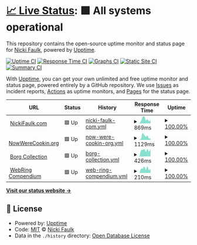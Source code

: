 # [📈 Live Status](https://harleykin.github.io/dotnetuptime): <!--live status--> **🟩 All systems operational**

This repository contains the open-source uptime monitor and status page for [Nicki Faulk](http://www.nickifaulk.com/), powered by [Upptime](https://github.com/upptime/upptime).

[![Uptime CI](https://github.com/harleykin/dotnetuptime/workflows/Uptime%20CI/badge.svg)](https://github.com/harleykin/dotnetuptime/actions?query=workflow%3A%22Uptime+CI%22)
[![Response Time CI](https://github.com/harleykin/dotnetuptime/workflows/Response%20Time%20CI/badge.svg)](https://github.com/harleykin/dotnetuptime/actions?query=workflow%3A%22Response+Time+CI%22)
[![Graphs CI](https://github.com/harleykin/dotnetuptime/workflows/Graphs%20CI/badge.svg)](https://github.com/harleykin/dotnetuptime/actions?query=workflow%3A%22Graphs+CI%22)
[![Static Site CI](https://github.com/harleykin/dotnetuptime/workflows/Static%20Site%20CI/badge.svg)](https://github.com/harleykin/dotnetuptime/actions?query=workflow%3A%22Static+Site+CI%22)
[![Summary CI](https://github.com/harleykin/dotnetuptime/workflows/Summary%20CI/badge.svg)](https://github.com/harleykin/dotnetuptime/actions?query=workflow%3A%22Summary+CI%22)

With [Upptime](https://upptime.js.org), you can get your own unlimited and free uptime monitor and status page, powered entirely by a GitHub repository. We use [Issues](https://github.com/harleykin/dotnetuptime/issues) as incident reports, [Actions](https://github.com/harleykin/dotnetuptime/actions) as uptime monitors, and [Pages](https://harleykin.github.io/dotnetuptime) for the status page.

<!--start: status pages-->
<!-- This summary is generated by Upptime (https://github.com/upptime/upptime) -->
<!-- Do not edit this manually, your changes will be overwritten -->
<!-- prettier-ignore -->
| URL | Status | History | Response Time | Uptime |
| --- | ------ | ------- | ------------- | ------ |
| <img alt="" src="https://www.nickifaulk.com/favicon.ico" height="13"> [NickiFaulk.com](https://www.nickifaulk.com) | 🟩 Up | [nicki-faulk-com.yml](https://github.com/harleykin/dotnetuptime/commits/HEAD/history/nicki-faulk-com.yml) | <details><summary><img alt="Response time graph" src="./graphs/nicki-faulk-com/response-time-week.png" height="20"> 869ms</summary><br><a href="https://harleykin.github.io/dotnetuptime/history/nicki-faulk-com"><img alt="Response time 950" src="https://img.shields.io/endpoint?url=https%3A%2F%2Fraw.githubusercontent.com%2Fharleykin%2Fdotnetuptime%2FHEAD%2Fapi%2Fnicki-faulk-com%2Fresponse-time.json"></a><br><a href="https://harleykin.github.io/dotnetuptime/history/nicki-faulk-com"><img alt="24-hour response time 743" src="https://img.shields.io/endpoint?url=https%3A%2F%2Fraw.githubusercontent.com%2Fharleykin%2Fdotnetuptime%2FHEAD%2Fapi%2Fnicki-faulk-com%2Fresponse-time-day.json"></a><br><a href="https://harleykin.github.io/dotnetuptime/history/nicki-faulk-com"><img alt="7-day response time 869" src="https://img.shields.io/endpoint?url=https%3A%2F%2Fraw.githubusercontent.com%2Fharleykin%2Fdotnetuptime%2FHEAD%2Fapi%2Fnicki-faulk-com%2Fresponse-time-week.json"></a><br><a href="https://harleykin.github.io/dotnetuptime/history/nicki-faulk-com"><img alt="30-day response time 919" src="https://img.shields.io/endpoint?url=https%3A%2F%2Fraw.githubusercontent.com%2Fharleykin%2Fdotnetuptime%2FHEAD%2Fapi%2Fnicki-faulk-com%2Fresponse-time-month.json"></a><br><a href="https://harleykin.github.io/dotnetuptime/history/nicki-faulk-com"><img alt="1-year response time 950" src="https://img.shields.io/endpoint?url=https%3A%2F%2Fraw.githubusercontent.com%2Fharleykin%2Fdotnetuptime%2FHEAD%2Fapi%2Fnicki-faulk-com%2Fresponse-time-year.json"></a></details> | <details><summary><a href="https://harleykin.github.io/dotnetuptime/history/nicki-faulk-com">100.00%</a></summary><a href="https://harleykin.github.io/dotnetuptime/history/nicki-faulk-com"><img alt="All-time uptime 99.76%" src="https://img.shields.io/endpoint?url=https%3A%2F%2Fraw.githubusercontent.com%2Fharleykin%2Fdotnetuptime%2FHEAD%2Fapi%2Fnicki-faulk-com%2Fuptime.json"></a><br><a href="https://harleykin.github.io/dotnetuptime/history/nicki-faulk-com"><img alt="24-hour uptime 100.00%" src="https://img.shields.io/endpoint?url=https%3A%2F%2Fraw.githubusercontent.com%2Fharleykin%2Fdotnetuptime%2FHEAD%2Fapi%2Fnicki-faulk-com%2Fuptime-day.json"></a><br><a href="https://harleykin.github.io/dotnetuptime/history/nicki-faulk-com"><img alt="7-day uptime 100.00%" src="https://img.shields.io/endpoint?url=https%3A%2F%2Fraw.githubusercontent.com%2Fharleykin%2Fdotnetuptime%2FHEAD%2Fapi%2Fnicki-faulk-com%2Fuptime-week.json"></a><br><a href="https://harleykin.github.io/dotnetuptime/history/nicki-faulk-com"><img alt="30-day uptime 98.97%" src="https://img.shields.io/endpoint?url=https%3A%2F%2Fraw.githubusercontent.com%2Fharleykin%2Fdotnetuptime%2FHEAD%2Fapi%2Fnicki-faulk-com%2Fuptime-month.json"></a><br><a href="https://harleykin.github.io/dotnetuptime/history/nicki-faulk-com"><img alt="1-year uptime 99.76%" src="https://img.shields.io/endpoint?url=https%3A%2F%2Fraw.githubusercontent.com%2Fharleykin%2Fdotnetuptime%2FHEAD%2Fapi%2Fnicki-faulk-com%2Fuptime-year.json"></a></details>
| <img alt="" src="https://www.nowwerecookin.org/favicon.png" height="13"> [NowWereCookin.org](https://www.nowwerecookin.org) | 🟩 Up | [now-were-cookin-org.yml](https://github.com/harleykin/dotnetuptime/commits/HEAD/history/now-were-cookin-org.yml) | <details><summary><img alt="Response time graph" src="./graphs/now-were-cookin-org/response-time-week.png" height="20"> 1129ms</summary><br><a href="https://harleykin.github.io/dotnetuptime/history/now-were-cookin-org"><img alt="Response time 1233" src="https://img.shields.io/endpoint?url=https%3A%2F%2Fraw.githubusercontent.com%2Fharleykin%2Fdotnetuptime%2FHEAD%2Fapi%2Fnow-were-cookin-org%2Fresponse-time.json"></a><br><a href="https://harleykin.github.io/dotnetuptime/history/now-were-cookin-org"><img alt="24-hour response time 545" src="https://img.shields.io/endpoint?url=https%3A%2F%2Fraw.githubusercontent.com%2Fharleykin%2Fdotnetuptime%2FHEAD%2Fapi%2Fnow-were-cookin-org%2Fresponse-time-day.json"></a><br><a href="https://harleykin.github.io/dotnetuptime/history/now-were-cookin-org"><img alt="7-day response time 1129" src="https://img.shields.io/endpoint?url=https%3A%2F%2Fraw.githubusercontent.com%2Fharleykin%2Fdotnetuptime%2FHEAD%2Fapi%2Fnow-were-cookin-org%2Fresponse-time-week.json"></a><br><a href="https://harleykin.github.io/dotnetuptime/history/now-were-cookin-org"><img alt="30-day response time 1122" src="https://img.shields.io/endpoint?url=https%3A%2F%2Fraw.githubusercontent.com%2Fharleykin%2Fdotnetuptime%2FHEAD%2Fapi%2Fnow-were-cookin-org%2Fresponse-time-month.json"></a><br><a href="https://harleykin.github.io/dotnetuptime/history/now-were-cookin-org"><img alt="1-year response time 1233" src="https://img.shields.io/endpoint?url=https%3A%2F%2Fraw.githubusercontent.com%2Fharleykin%2Fdotnetuptime%2FHEAD%2Fapi%2Fnow-were-cookin-org%2Fresponse-time-year.json"></a></details> | <details><summary><a href="https://harleykin.github.io/dotnetuptime/history/now-were-cookin-org">100.00%</a></summary><a href="https://harleykin.github.io/dotnetuptime/history/now-were-cookin-org"><img alt="All-time uptime 99.76%" src="https://img.shields.io/endpoint?url=https%3A%2F%2Fraw.githubusercontent.com%2Fharleykin%2Fdotnetuptime%2FHEAD%2Fapi%2Fnow-were-cookin-org%2Fuptime.json"></a><br><a href="https://harleykin.github.io/dotnetuptime/history/now-were-cookin-org"><img alt="24-hour uptime 100.00%" src="https://img.shields.io/endpoint?url=https%3A%2F%2Fraw.githubusercontent.com%2Fharleykin%2Fdotnetuptime%2FHEAD%2Fapi%2Fnow-were-cookin-org%2Fuptime-day.json"></a><br><a href="https://harleykin.github.io/dotnetuptime/history/now-were-cookin-org"><img alt="7-day uptime 100.00%" src="https://img.shields.io/endpoint?url=https%3A%2F%2Fraw.githubusercontent.com%2Fharleykin%2Fdotnetuptime%2FHEAD%2Fapi%2Fnow-were-cookin-org%2Fuptime-week.json"></a><br><a href="https://harleykin.github.io/dotnetuptime/history/now-were-cookin-org"><img alt="30-day uptime 98.97%" src="https://img.shields.io/endpoint?url=https%3A%2F%2Fraw.githubusercontent.com%2Fharleykin%2Fdotnetuptime%2FHEAD%2Fapi%2Fnow-were-cookin-org%2Fuptime-month.json"></a><br><a href="https://harleykin.github.io/dotnetuptime/history/now-were-cookin-org"><img alt="1-year uptime 99.76%" src="https://img.shields.io/endpoint?url=https%3A%2F%2Fraw.githubusercontent.com%2Fharleykin%2Fdotnetuptime%2FHEAD%2Fapi%2Fnow-were-cookin-org%2Fuptime-year.json"></a></details>
| <img alt="" src="https://fanlistings.nickifaulk.com/favicon.ico" height="13"> [Borg Collection](https://fanlistings.nickifaulk.com) | 🟩 Up | [borg-collection.yml](https://github.com/harleykin/dotnetuptime/commits/HEAD/history/borg-collection.yml) | <details><summary><img alt="Response time graph" src="./graphs/borg-collection/response-time-week.png" height="20"> 426ms</summary><br><a href="https://harleykin.github.io/dotnetuptime/history/borg-collection"><img alt="Response time 487" src="https://img.shields.io/endpoint?url=https%3A%2F%2Fraw.githubusercontent.com%2Fharleykin%2Fdotnetuptime%2FHEAD%2Fapi%2Fborg-collection%2Fresponse-time.json"></a><br><a href="https://harleykin.github.io/dotnetuptime/history/borg-collection"><img alt="24-hour response time 497" src="https://img.shields.io/endpoint?url=https%3A%2F%2Fraw.githubusercontent.com%2Fharleykin%2Fdotnetuptime%2FHEAD%2Fapi%2Fborg-collection%2Fresponse-time-day.json"></a><br><a href="https://harleykin.github.io/dotnetuptime/history/borg-collection"><img alt="7-day response time 426" src="https://img.shields.io/endpoint?url=https%3A%2F%2Fraw.githubusercontent.com%2Fharleykin%2Fdotnetuptime%2FHEAD%2Fapi%2Fborg-collection%2Fresponse-time-week.json"></a><br><a href="https://harleykin.github.io/dotnetuptime/history/borg-collection"><img alt="30-day response time 448" src="https://img.shields.io/endpoint?url=https%3A%2F%2Fraw.githubusercontent.com%2Fharleykin%2Fdotnetuptime%2FHEAD%2Fapi%2Fborg-collection%2Fresponse-time-month.json"></a><br><a href="https://harleykin.github.io/dotnetuptime/history/borg-collection"><img alt="1-year response time 487" src="https://img.shields.io/endpoint?url=https%3A%2F%2Fraw.githubusercontent.com%2Fharleykin%2Fdotnetuptime%2FHEAD%2Fapi%2Fborg-collection%2Fresponse-time-year.json"></a></details> | <details><summary><a href="https://harleykin.github.io/dotnetuptime/history/borg-collection">100.00%</a></summary><a href="https://harleykin.github.io/dotnetuptime/history/borg-collection"><img alt="All-time uptime 99.77%" src="https://img.shields.io/endpoint?url=https%3A%2F%2Fraw.githubusercontent.com%2Fharleykin%2Fdotnetuptime%2FHEAD%2Fapi%2Fborg-collection%2Fuptime.json"></a><br><a href="https://harleykin.github.io/dotnetuptime/history/borg-collection"><img alt="24-hour uptime 100.00%" src="https://img.shields.io/endpoint?url=https%3A%2F%2Fraw.githubusercontent.com%2Fharleykin%2Fdotnetuptime%2FHEAD%2Fapi%2Fborg-collection%2Fuptime-day.json"></a><br><a href="https://harleykin.github.io/dotnetuptime/history/borg-collection"><img alt="7-day uptime 100.00%" src="https://img.shields.io/endpoint?url=https%3A%2F%2Fraw.githubusercontent.com%2Fharleykin%2Fdotnetuptime%2FHEAD%2Fapi%2Fborg-collection%2Fuptime-week.json"></a><br><a href="https://harleykin.github.io/dotnetuptime/history/borg-collection"><img alt="30-day uptime 98.97%" src="https://img.shields.io/endpoint?url=https%3A%2F%2Fraw.githubusercontent.com%2Fharleykin%2Fdotnetuptime%2FHEAD%2Fapi%2Fborg-collection%2Fuptime-month.json"></a><br><a href="https://harleykin.github.io/dotnetuptime/history/borg-collection"><img alt="1-year uptime 99.77%" src="https://img.shields.io/endpoint?url=https%3A%2F%2Fraw.githubusercontent.com%2Fharleykin%2Fdotnetuptime%2FHEAD%2Fapi%2Fborg-collection%2Fuptime-year.json"></a></details>
| <img alt="" src="https://webrings.nickifaulk.com/favicon.ico" height="13"> [WebRing Compendium](https://webrings.nickifaulk.com) | 🟩 Up | [web-ring-compendium.yml](https://github.com/harleykin/dotnetuptime/commits/HEAD/history/web-ring-compendium.yml) | <details><summary><img alt="Response time graph" src="./graphs/web-ring-compendium/response-time-week.png" height="20"> 210ms</summary><br><a href="https://harleykin.github.io/dotnetuptime/history/web-ring-compendium"><img alt="Response time 257" src="https://img.shields.io/endpoint?url=https%3A%2F%2Fraw.githubusercontent.com%2Fharleykin%2Fdotnetuptime%2FHEAD%2Fapi%2Fweb-ring-compendium%2Fresponse-time.json"></a><br><a href="https://harleykin.github.io/dotnetuptime/history/web-ring-compendium"><img alt="24-hour response time 198" src="https://img.shields.io/endpoint?url=https%3A%2F%2Fraw.githubusercontent.com%2Fharleykin%2Fdotnetuptime%2FHEAD%2Fapi%2Fweb-ring-compendium%2Fresponse-time-day.json"></a><br><a href="https://harleykin.github.io/dotnetuptime/history/web-ring-compendium"><img alt="7-day response time 210" src="https://img.shields.io/endpoint?url=https%3A%2F%2Fraw.githubusercontent.com%2Fharleykin%2Fdotnetuptime%2FHEAD%2Fapi%2Fweb-ring-compendium%2Fresponse-time-week.json"></a><br><a href="https://harleykin.github.io/dotnetuptime/history/web-ring-compendium"><img alt="30-day response time 212" src="https://img.shields.io/endpoint?url=https%3A%2F%2Fraw.githubusercontent.com%2Fharleykin%2Fdotnetuptime%2FHEAD%2Fapi%2Fweb-ring-compendium%2Fresponse-time-month.json"></a><br><a href="https://harleykin.github.io/dotnetuptime/history/web-ring-compendium"><img alt="1-year response time 257" src="https://img.shields.io/endpoint?url=https%3A%2F%2Fraw.githubusercontent.com%2Fharleykin%2Fdotnetuptime%2FHEAD%2Fapi%2Fweb-ring-compendium%2Fresponse-time-year.json"></a></details> | <details><summary><a href="https://harleykin.github.io/dotnetuptime/history/web-ring-compendium">100.00%</a></summary><a href="https://harleykin.github.io/dotnetuptime/history/web-ring-compendium"><img alt="All-time uptime 99.77%" src="https://img.shields.io/endpoint?url=https%3A%2F%2Fraw.githubusercontent.com%2Fharleykin%2Fdotnetuptime%2FHEAD%2Fapi%2Fweb-ring-compendium%2Fuptime.json"></a><br><a href="https://harleykin.github.io/dotnetuptime/history/web-ring-compendium"><img alt="24-hour uptime 100.00%" src="https://img.shields.io/endpoint?url=https%3A%2F%2Fraw.githubusercontent.com%2Fharleykin%2Fdotnetuptime%2FHEAD%2Fapi%2Fweb-ring-compendium%2Fuptime-day.json"></a><br><a href="https://harleykin.github.io/dotnetuptime/history/web-ring-compendium"><img alt="7-day uptime 100.00%" src="https://img.shields.io/endpoint?url=https%3A%2F%2Fraw.githubusercontent.com%2Fharleykin%2Fdotnetuptime%2FHEAD%2Fapi%2Fweb-ring-compendium%2Fuptime-week.json"></a><br><a href="https://harleykin.github.io/dotnetuptime/history/web-ring-compendium"><img alt="30-day uptime 98.97%" src="https://img.shields.io/endpoint?url=https%3A%2F%2Fraw.githubusercontent.com%2Fharleykin%2Fdotnetuptime%2FHEAD%2Fapi%2Fweb-ring-compendium%2Fuptime-month.json"></a><br><a href="https://harleykin.github.io/dotnetuptime/history/web-ring-compendium"><img alt="1-year uptime 99.77%" src="https://img.shields.io/endpoint?url=https%3A%2F%2Fraw.githubusercontent.com%2Fharleykin%2Fdotnetuptime%2FHEAD%2Fapi%2Fweb-ring-compendium%2Fuptime-year.json"></a></details>

<!--end: status pages-->

[**Visit our status website →**](https://harleykin.github.io/dotnetuptime)

## 📄 License

- Powered by: [Upptime](https://github.com/upptime/upptime)
- Code: [MIT](./LICENSE) © [Nicki Faulk](http://www.nickifaulk.com/)
- Data in the `./history` directory: [Open Database License](https://opendatacommons.org/licenses/odbl/1-0/)
